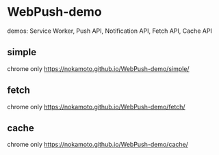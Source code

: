 # WebPush-demo
demos: Service Worker, Push API, Notification API, Fetch API, Cache API

## simple
chrome only
https://nokamoto.github.io/WebPush-demo/simple/

## fetch
chrome only
https://nokamoto.github.io/WebPush-demo/fetch/

## cache
chrome only
https://nokamoto.github.io/WebPush-demo/cache/